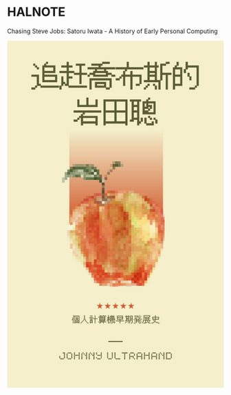 # HALNOTE
Chasing Steve Jobs: Satoru Iwata - A History of Early Personal Computing

![hal](./src/img/cover_halnote.jpg)
